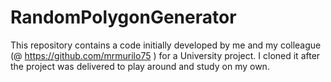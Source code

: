 # RandomPolygonGenerator
This repository contains a code initially developed by me and my colleague (@ https://github.com/mrmurilo75 ) for a University project. I cloned it after the project was delivered to play around and study on my own.
